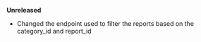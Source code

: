 **Unreleased**
* Changed the endpoint used to filter the reports based on the category_id and report_id